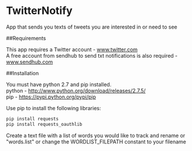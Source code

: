TwitterNotify
=============

App that sends you texts of tweets you are interested in or need to see

##Requirements  

This app requires a Twitter account - www.twitter.com  
A free account from sendhub to send txt notifications is also required - www.sendhub.com

##Installation

You must have python 2.7 and pip installed.  
python - http://www.python.org/download/releases/2.7.5/  
pip - https://pypi.python.org/pypi/pip  
  
Use pip to install the following libraries:
```bash
pip install requests
pip install requests_oauthlib
```

Create a text file with a list of words you would like to track and rename or "words.list" or change the WORDLIST_FILEPATH constant to your filename
